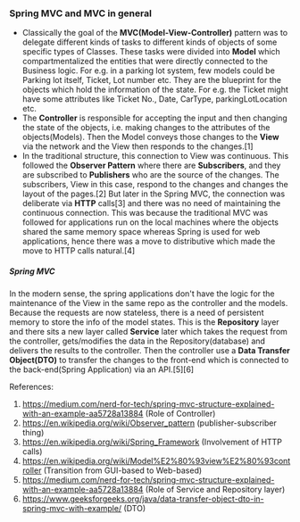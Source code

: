### Spring MVC and MVC in general
* Classically the goal of the **MVC(Model-View-Controller)** pattern was to delegate different kinds of tasks to different
kinds of objects of some specific types of Classes. These tasks were divided into **Model** which compartmentalized the entities
that were directly connected to the Business logic. For e.g. in a parking lot system, few models could be Parking lot itself, 
Ticket, Lot number etc. They are the blueprint for the objects which hold the information of the state. For e.g. the Ticket might
have some attributes like Ticket No., Date, CarType, parkingLotLocation etc. 
* The **Controller** is responsible for accepting the input and then changing the state of the objects, i.e. making changes to the
attributes of the objects(Models). Then the Model conveys those changes to the **View** via the network and the View then responds to 
the changes.[1]
* In the traditional structure, this connection to View was continuous. This followed the **Observer Pattern** where there are
**Subscribers**, and they are subscribed to **Publishers** who are the source of the changes. The subscribers, View in this case, respond
to the changes and changes the layout of the pages.[2] But later in the Spring MVC, the connection was deliberate via **HTTP** calls[3] and there
was no need of maintaining the continuous connection. This was because the traditional MVC was followed for applications run on the local
machines where the objects shared the same memory space whereas Spring is used for web applications, hence there was a move to distributive
which made the move to HTTP calls natural.[4]

##### Spring MVC
In the modern sense, the spring applications don't have the logic for the maintenance of the View in the same repo as the controller and the
models. Because the requests are now stateless, there is a need of persistent memory to store the info of the model states. This is the 
**Repository** layer and there sits a new layer called **Service** later which takes the request from the controller, gets/modifies the data
in the Repository(database) and delivers the results to the controller. Then the controller use a **Data Transfer Object(DTO)** to transfer the 
changes to the front-end which is connected to the back-end(Spring Application) via an API.[5][6]


References:
1. https://medium.com/nerd-for-tech/spring-mvc-structure-explained-with-an-example-aa5728a13884 (Role of Controller)
2. https://en.wikipedia.org/wiki/Observer_pattern (publisher-subscriber thing)
3. https://en.wikipedia.org/wiki/Spring_Framework (Involvement of HTTP calls)
4. https://en.wikipedia.org/wiki/Model%E2%80%93view%E2%80%93controller (Transition from GUI-based to Web-based)
5. https://medium.com/nerd-for-tech/spring-mvc-structure-explained-with-an-example-aa5728a13884 (Role of Service and Repository layer)
6. https://www.geeksforgeeks.org/java/data-transfer-object-dto-in-spring-mvc-with-example/ (DTO)

